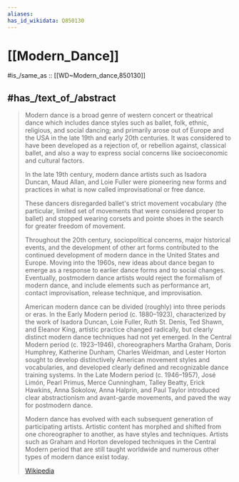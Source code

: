 ```yaml
---
aliases:
has_id_wikidata: Q850130
---
```


# [[Modern_Dance]] 

#is_/same_as :: [[WD~Modern_dance,850130]] 

## #has_/text_of_/abstract 

> Modern dance is a broad genre of western concert or theatrical dance 
> which includes dance styles such as ballet, folk, ethnic, religious, and social dancing; 
> and primarily arose out of Europe and the USA in the late 19th and early 20th centuries. 
> It was considered to have been developed as a rejection of, or rebellion against, classical ballet, 
> and also a way to express social concerns like socioeconomic and cultural factors.
>
> In the late 19th century, modern dance artists such as Isadora Duncan, Maud Allan, 
> and Loie Fuller were pioneering new forms and practices 
> in what is now called improvisational or free dance. 
> 
> These dancers disregarded ballet's strict movement vocabulary 
> (the particular, limited set of movements that were considered proper to ballet) 
> and stopped wearing corsets and pointe shoes in the search for greater freedom of movement.
>
> Throughout the 20th century, sociopolitical concerns, major historical events, 
> and the development of other art forms contributed to the continued development of modern dance in the United States and Europe. Moving into the 1960s, new ideas about dance began to emerge as a response to earlier dance forms and to social changes. Eventually, postmodern dance artists would reject the formalism of modern dance, and include elements such as performance art, contact improvisation, release technique, and improvisation.
>
> American modern dance can be divided (roughly) into three periods or eras. In the Early Modern period (c. 1880–1923), characterized by the work of Isadora Duncan, Loie Fuller, Ruth St. Denis, Ted Shawn, and Eleanor King, artistic practice changed radically, but clearly distinct modern dance techniques had not yet emerged. In the Central Modern period (c. 1923–1946), choreographers Martha Graham, Doris Humphrey, Katherine Dunham, Charles Weidman, and Lester Horton sought to develop distinctively American movement styles and vocabularies, and developed clearly defined and recognizable dance training systems. In the Late Modern period (c. 1946–1957), José Limón, Pearl Primus, Merce Cunningham, Talley Beatty, Erick Hawkins, Anna Sokolow, Anna Halprin, and Paul Taylor introduced clear abstractionism and avant-garde movements, and paved the way for postmodern dance.
>
> Modern dance has evolved with each subsequent generation of participating artists. Artistic content has morphed and shifted from one choreographer to another, as have styles and techniques. Artists such as Graham and Horton developed techniques in the Central Modern period that are still taught worldwide and numerous other types of modern dance exist today.
>
> [Wikipedia](https://en.wikipedia.org/wiki/Modern%20dance) 

